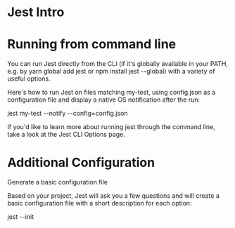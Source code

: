 
# Jest Intro

# Running from command line
You can run Jest directly from the CLI (if it's globally available in your PATH, e.g. by yarn global add jest or npm install jest --global) with a variety of useful options.

Here's how to run Jest on files matching my-test, using config.json as a configuration file and display a native OS notification after the run:

jest my-test --notify --config=config.json

If you'd like to learn more about running jest through the command line, take a look at the Jest CLI Options page.

# Additional Configuration

Generate a basic configuration file

Based on your project, Jest will ask you a few questions and will create a basic configuration file with a short description for each option:

jest --init

